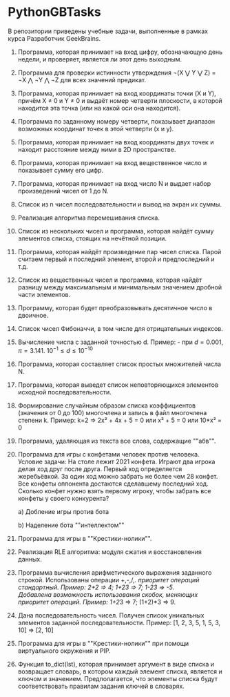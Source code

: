# PythonGBTasks

В репозитории приведены учебные задачи, выполненные в рамках курса Разработчик GeekBrains.

1. Программа, которая принимает на вход цифру, обозначающую день недели, и проверяет, является ли этот день выходным.


2. Программа для проверки истинности утверждения ¬(X ⋁ Y ⋁ Z) = ¬X ⋀ ¬Y ⋀ ¬Z для всех значений предикат.


3. Программа, которая принимает на вход координаты точки (X и Y), причём X ≠ 0 и Y ≠ 0 и выдаёт номер четверти плоскости, в которой находится эта точка (или на какой оси она находится).


4. Программа по заданному номеру четверти, показывает диапазон возможных координат точек в этой четверти (x и y).


5. Программа, которая принимает на вход координаты двух точек и находит расстояние между ними в 2D пространстве.


6. Программа, которая принимает на вход вещественное число и показывает сумму его цифр.


7. Программа, которая принимает на вход число N и выдает набор произведений чисел от 1 до N.


8. Список из n чисел последовательности и вывод на экран их суммы.


9. Реализация алгоритма перемешивания списка.


10. Список из нескольких чисел и программа, которая найдёт сумму элементов списка, стоящих на нечётной позиции.


11. Программа, которая найдёт произведение пар чисел списка. Парой считаем первый и последний элемент, второй и предпоследний и т.д.


12. Список из вещественных чисел и программа, которая найдёт разницу между максимальным и минимальным значением дробной части элементов.


13. Программу, которая будет преобразовывать десятичное число в двоичное.


14. Список чисел Фибоначчи, в том числе для отрицательных индексов.


15. Вычисление числа c заданной точностью d. Пример: - при $d = 0.001, π = 3.141.$    $10^{-1} ≤ d ≤10^{-10}$
 

16.  Программа, которая составляет список простых множителей числа N.


17. Программа, которая выведет список неповторяющихся элементов исходной последовательности.


18. Формирование случайным образом списка коэффициентов (значения от 0 до 100) многочлена и запись в файл многочлена степени k.  Пример: k=2 => 2x² + 4x + 5 = 0 или x² + 5 = 0 или 10*x² = 0


19. Программа, удаляющая из текста все слова, содержащие ""абв"".


20. Программа для игры с конфетами человек против человека.
Условие задачи: На столе лежит 2021 конфета. Играют два игрока делая ход друг после друга. Первый ход определяется жеребьёвкой. За один ход можно забрать не более чем 28 конфет. Все конфеты оппонента достаются сделавшему последний ход. Сколько конфет нужно взять первому игроку, чтобы забрать все конфеты у своего конкурента?

    a) Добление игры против бота

    b) Наделение бота ""интеллектом""


21. Программа для игры в ""Крестики-нолики"".


22. Реализация RLE алгоритма: модуля сжатия и восстановления данных.


23. Программа вычисления арифметического выражения заданного строкой. Использованы операции +,-,/,*. приоритет операций стандартный. Пример: 2+2 => 4; 1+23 => 7; 1-23 => -5.  
Добавлена возможность использования скобок, меняющих приоритет операций. Пример: 1+2*3 => 7; (1+2)*3 => 9.


24. Дана последовательность чисел. Получен список уникальных элементов заданной последовательности.
Пример: [1, 2, 3, 5, 1, 5, 3, 10] => [2, 10]


25. Программа для игры в ""Крестики-нолики"" при помощи виртуального окружения и PIP.


26. Функция to_dict(lst), которая принимает аргумент в виде списка и возвращает словарь, в котором каждый элемент списка, является и ключом и значением. Предполагается, что элементы списка будут соответствовать правилам задания ключей в словарях.
